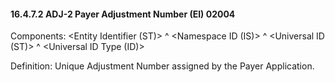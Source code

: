 #### 16.4.7.2 ADJ-2 Payer Adjustment Number (EI) 02004

Components: &lt;Entity Identifier (ST)> ^ &lt;Namespace ID (IS)> ^ &lt;Universal ID (ST)> ^ &lt;Universal ID Type (ID)>

Definition: Unique Adjustment Number assigned by the Payer Application.

